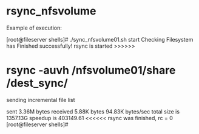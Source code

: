# rsync_nfsvolume
Example of execution:

  [root@fileserver shells]# ./sync_nfsvolume01.sh start
  Checking Filesystem has Finished successfully!
  rsync is started >>>>>>
  # rsync -auvh /nfsvolume01/share /dest_sync/
  sending incremental file list

  sent 3.36M bytes  received 5.88K bytes  94.83K bytes/sec
  total size is 1357.13G  speedup is 403149.61
  <<<<<< rsync was finished, rc = 0
  [root@fileserver shells]#